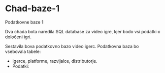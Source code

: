 # Chad-baze-1
Podatkovne baze 1

Dva chada bota naredila SQL database za video igre, kjer bodo vsi podatki o določeni igri.

Sestavila bova podatkovno bazo video igerc. Podatkovna baza bo vsebovala tabele:
  - Igerce, platforme, razvijalce, distributorje.
  - Podatki: 
